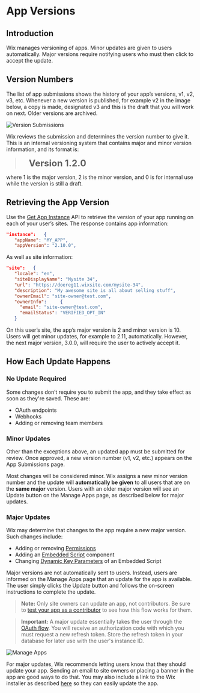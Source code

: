 # App Versions

## Introduction

Wix manages versioning of apps. Minor updates are given to users automatically. Major versions require notifying users who must then click to accept the update.

## Version Numbers

The list of app submissions shows the history of your app’s versions, v1, v2, v3, etc. Whenever a new version is published, for example v2 in the image below, a copy is made, designated v3 and this is the draft that you will work on next. Older versions are archived.

![Version Submissions](./../../../app-submissions2.png)

Wix reviews the submission and determines the version number to give it. This is an internal  versioning system that contains major and minor version information, and its format is:

> <font size="+2">&nbsp;&nbsp; **Version 1.2.0**</font>

where 1 is the major version, 2 is the minor version, and 0 is for internal use while the version is still a draft.

## Retrieving the App Version

Use the [Get App Instance](https://dev.wix.com/api/rest/app-management/apps/app-instance/get-app-instance) API to retrieve the version of your app running on each of your user’s sites. The response contains app information:

```JSON
"instance":   {
   "appName": "MY_APP",
   "appVersion": "2.10.0",
```

As well as site information:

```JSON
"site":   {
   "locale": "en",
   "siteDisplayName": "Mysite 34",
   "url": "https://doereg11.wixsite.com/mysite-34",
   "description": "My awesome site is all about selling stuff",
   "ownerEmail": "site-owner@test.com",
   "ownerInfo":     {
     "email": "site-owner@test.com",
     "emailStatus": "VERIFIED_OPT_IN"
   }
```

On this user’s site, the app’s major version is 2 and minor version is 10. Users will get minor updates, for example to 2.11, automatically. However, the next major version, 3.0.0, will require the user to actively accept it.

## How Each Update Happens

### No Update Required

Some changes don’t require you to submit the app, and they take effect as soon as they're saved. These are:

* OAuth endpoints
* Webhooks
* Adding or removing team members

### Minor Updates

Other than the exceptions above, an updated app must be submitted for review. Once approved, a new version number (v1, v2, etc.) appears on the App Submissions page.

Most changes will be considered minor. Wix assigns a new minor version number and the update will **automatically be given** to all users that are on the **same major** version. Users with an older major version will see an Update button on the Manage Apps page, as described below for major updates.

### Major Updates

Wix may determine that changes to the app require a new major version. Such changes include:
* Adding or removing [Permissions](https://devforum.wix.com/kb/en/article/about-permissions)
* Adding an [Embedded Script](https://devforum.wix.com/kb/en/article/set-up-an-embedded-script-component) component
* Changing [Dynamic Key Parameters](https://devforum.wix.com/kb/en/article/embedded-script-dynamic-parameters) of an Embedded Script

Major versions are not automatically sent to users. Instead, users are informed on the Manage Apps page that an update for the app is available. The user simply clicks the Update button and follows the on-screen instructions to complete the update.

> **Note:**
> Only site owners can update an app, not contributors. Be sure to [test your app as a contributor](https://devforum.wix.com/kb/en/article/test-your-app-as-a-contributor) to see how this flow works for them.

<blockquote class='important'><p>
<strong>Important:</strong>
A major update essentially takes the user through the <a href="https://dev.wix.com/api/rest/getting-started/authentication">OAuth flow</a>. You will receive an authorization code with which you must request a new refresh token. Store the refresh token in your database for later use with the user's instance ID.
</blockquote>

![Manage Apps](./../../../app-manager-update.png)

For major updates, Wix recommends letting users know that they should update your app. Sending an email to site owners or placing a banner in the app are good ways to do that. You may also include a link to the Wix installer as described [here](https://dev.wix.com/api/rest/getting-started/authentication#getting-started_authentication_step-2-app-sends-users-to-authorize-the-app) so they can easily update the app.
